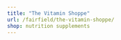 ```yaml
---
title: "The Vitamin Shoppe"
url: /fairfield/the-vitamin-shoppe/
shop: nutrition supplements
---
```

